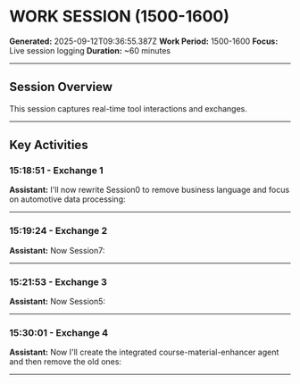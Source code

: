 # WORK SESSION (1500-1600)

**Generated:** 2025-09-12T09:36:55.387Z
**Work Period:** 1500-1600
**Focus:** Live session logging
**Duration:** ~60 minutes

---

## Session Overview

This session captures real-time tool interactions and exchanges.

---

## Key Activities

### 15:18:51 - Exchange 1

**Assistant:** I'll now rewrite Session0 to remove business language and focus on automotive data processing:

---

### 15:19:24 - Exchange 2

**Assistant:** Now Session7:

---

### 15:21:53 - Exchange 3

**Assistant:** Now Session5:

---

### 15:30:01 - Exchange 4

**Assistant:** Now I'll create the integrated course-material-enhancer agent and then remove the old ones:

---

